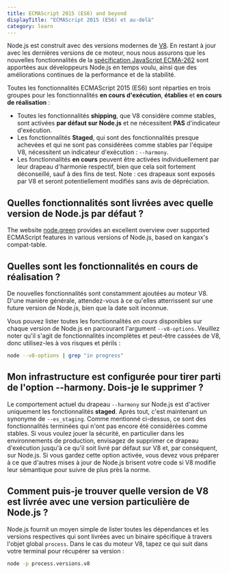 ```yaml
---
title: ECMAScript 2015 (ES6) and beyond
displayTitle: "ECMAScript 2015 (ES6) et au-delà"
category: learn
---
```


Node.js est construit avec des versions modernes de [V8](https://v8.dev/). En restant à jour avec les dernières versions de ce moteur, nous nous assurons que les nouvelles fonctionnalités de la [spécification JavaScript ECMA-262](http://www.ecma-international.org/publications/standards/Ecma-262.htm) sont apportées aux développeurs Node.js en temps voulu, ainsi que des améliorations continues de la performance et de la stabilité.

Toutes les fonctionnalités ECMAScript 2015 (ES6) sont réparties en trois groupes pour les fonctionnalités **en cours d'exécution**, **établies** et **en cours de réalisation** :

* Toutes les fonctionnalités **shipping**, que V8 considère comme stables, sont activées **par défaut sur Node.js** et ne nécessitent **PAS** d'indicateur d'exécution.
* Les fonctionnalités **Staged**, qui sont des fonctionnalités presque achevées et qui ne sont pas considérées comme stables par l'équipe V8, nécessitent un indicateur d'exécution : `--harmony`.
* Les fonctionnalités **en cours** peuvent être activées individuellement par leur drapeau d'harmonie respectif, bien que cela soit fortement déconseillé, sauf à des fins de test. Note : ces drapeaux sont exposés par V8 et seront potentiellement modifiés sans avis de dépréciation.

## Quelles fonctionnalités sont livrées avec quelle version de Node.js par défaut ?

The website [node.green](https://node.green/) provides an excellent overview over supported ECMAScript features in various versions of Node.js, based on kangax's compat-table.

## Quelles sont les fonctionnalités en cours de réalisation ?

De nouvelles fonctionnalités sont constamment ajoutées au moteur V8. D'une manière générale, attendez-vous à ce qu'elles atterrissent sur une future version de Node.js, bien que la date soit inconnue.

Vous pouvez lister toutes les fonctionnalités _en cours_ disponibles sur chaque version de Node.js en parcourant l'argument `--v8-options`. Veuillez noter qu'il s'agit de fonctionnalités incomplètes et peut-être cassées de V8, donc utilisez-les à vos risques et périls :

```bash
node --v8-options | grep "in progress"
```

## Mon infrastructure est configurée pour tirer parti de l'option --harmony. Dois-je le supprimer ?

Le comportement actuel du drapeau `--harmony` sur Node.js est d'activer uniquement les fonctionnalités **staged**. Après tout, c'est maintenant un synonyme de `--es_staging`. Comme mentionné ci-dessus, ce sont des fonctionnalités terminées qui n'ont pas encore été considérées comme stables. Si vous voulez jouer la sécurité, en particulier dans les environnements de production, envisagez de supprimer ce drapeau d'exécution jusqu'à ce qu'il soit livré par défaut sur V8 et, par conséquent, sur Node.js. Si vous gardez cette option activée, vous devez vous préparer à ce que d'autres mises à jour de Node.js brisent votre code si V8 modifie leur sémantique pour suivre de plus près la norme.

## Comment puis-je trouver quelle version de V8 est livrée avec une version particulière de Node.js ?

Node.js fournit un moyen simple de lister toutes les dépendances et les versions respectives qui sont livrées avec un binaire spécifique à travers l'objet global `process`. Dans le cas du moteur V8, tapez ce qui suit dans votre terminal pour récupérer sa version :

```bash
node -p process.versions.v8
```
